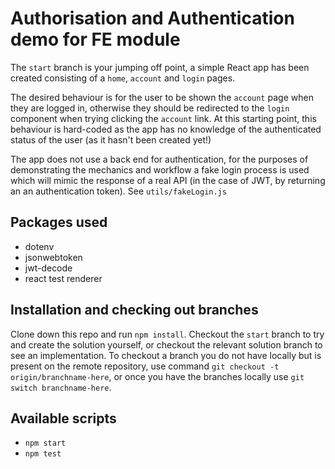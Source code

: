# Authorisation and Authentication demo for FE module

The `start` branch is your jumping off point, a simple React app has been created consisting of a `home`, `account` and `login` pages. 

The desired behaviour is for the user to be shown the `account` page when they are logged in, otherwise they should be redirected to the `login` component when trying clicking the `account` link.
At this starting point, this behaviour is hard-coded as the app has no knowledge of the authenticated status of the user (as it hasn't been created yet!)

The app does not use a back end for authentication, for the purposes of demonstrating the mechanics and workflow a fake login process is used which will mimic the response of a real API (in the case of JWT, by returning an an authentication token). See `utils/fakeLogin.js`

## Packages used
- dotenv
- jsonwebtoken
- jwt-decode
- react test renderer

## Installation and checking out branches
Clone down this repo and run `npm install`. Checkout the `start` branch to try and create the solution yourself, or checkout the relevant solution branch to see an implementation.
To checkout a branch you do not have locally but is present on the remote repository, use command `git checkout -t origin/branchname-here`, or once you have the branches locally use `git switch branchname-here`.

## Available scripts
- `npm start`
- `npm test`
